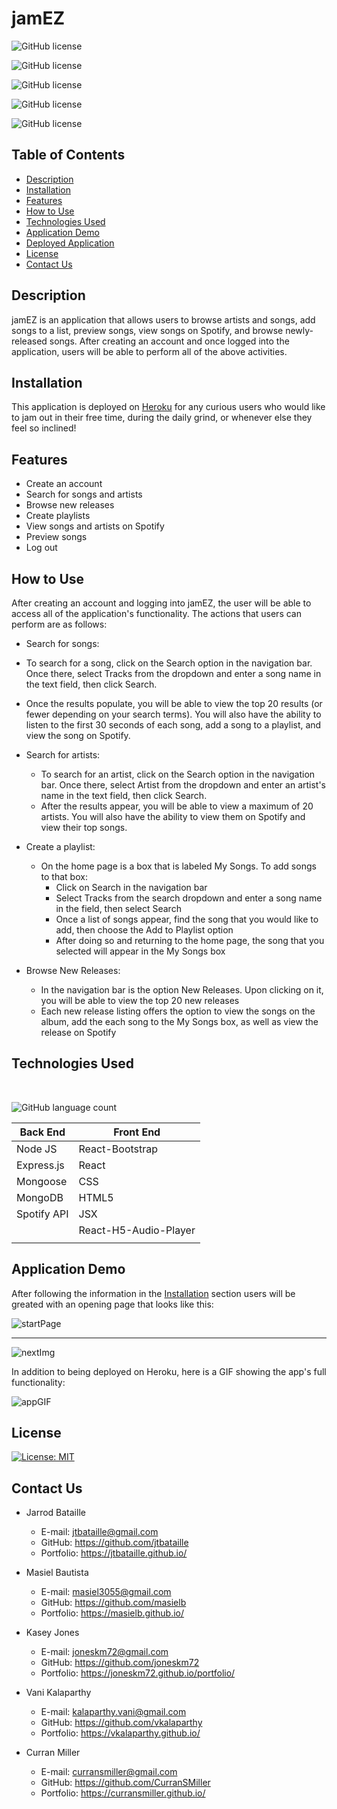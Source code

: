 # jamEZ

![GitHub license](https://img.shields.io/badge/Created%20By-%40vkalaparthy-blue)
</br>

![GitHub license](https://img.shields.io/badge/Created%20By-%40jtbataille-blue)
</br>

![GitHub license](https://img.shields.io/badge/Created%20By-%40masielb-blue) 
</br>

![GitHub license](https://img.shields.io/badge/Created%20By-%40CurranSMiller-blue)
</br>

![GitHub license](https://img.shields.io/badge/Created%20By-%40joneskm72-blue) 

## Table of Contents
* [Description](#description)
* [Installation](#installation)
* [Features](#features)
* [How to Use](#how-to-use)
* [Technologies Used](#technologies-used)
* [Application Demo](#application-demo)
* [Deployed Application](#deployed-application)
* [License](#license)
* [Contact Us](#contact-us)

## Description

jamEZ is an application that allows users to browse artists and songs, add songs to a list, preview songs, view songs on Spotify, and browse newly-released songs. After creating an account and once logged into the application, users will be able to perform all of the above activities.

## Installation

This application is deployed on [Heroku](https://jamez.herokuapp.com/) for any curious users who would like to jam out in their free time, during the daily grind, or whenever else they feel so inclined!

## Features

* Create an account
* Search for songs and artists
* Browse new releases
* Create playlists
* View songs and artists on Spotify
* Preview songs
* Log out

## How to Use

After creating an account and logging into jamEZ, the user will be able to access all of the application's functionality. The actions that users can perform are as follows:

* Search for songs:

 * To search for a song, click on the Search option in the navigation bar. Once there, select Tracks from the dropdown and enter a song name in the text field, then click Search.
 * Once the results populate, you will be able to view the top 20 results (or fewer depending on your search terms). You will also have the ability to listen to the first 30 seconds of each song, add a song to a playlist, and view the song on Spotify.

* Search for artists:

  * To search for an artist, click on the Search option in the navigation bar. Once there, select Artist from the dropdown and enter an artist's name in the text field, then click Search.
  * After the results appear, you will be able to view a maximum of 20 artists. You will also have the ability to view them on Spotify and view their top songs.

* Create a playlist:

  * On the home page is a box that is labeled My Songs. To add songs to that box:
    * Click on Search in the navigation bar
    * Select Tracks from the search dropdown and enter a song name in the field, then select Search
    * Once a list of songs appear, find the song that you would like to add, then choose the Add to Playlist option
    * After doing so and returning to the home page, the song that you selected will appear in the My Songs box

* Browse New Releases:

  * In the navigation bar is the option New Releases. Upon clicking on it, you will be able to view the top 20 new releases
  * Each new release listing offers the option to view the songs on the album, add the each song to the My Songs box, as well as view the release on Spotify

## Technologies Used
</br>

![GitHub language count](https://img.shields.io/github/languages/count/vkalaparthy/project3-repo?color=green&logo=github&logoColor=green)

| Back End   | Front End            |
| ---------- | -------------------- |
| Node JS    | React-Bootstrap      |
| Express.js | React                |
| Mongoose   | CSS                  |
| MongoDB    | HTML5                |
| Spotify API| JSX                  |
|            | React-H5-Audio-Player|
|            |                      |

## Application Demo
After following the information in the [Installation](#installation) section users will be greated with an opening page that looks like this:

![startPage](public/assets/images/login.png)

------------------------------------------------------

![nextImg](public/assets/images/welcome.png)

In addition to being deployed on Heroku, here is a GIF showing the app's full functionality:

![appGIF](public/assets/gifs/jamEZgif.gif)

## License

[![License: MIT](https://img.shields.io/badge/License-MIT-yellow.svg)](https://opensource.org/licenses/MIT)

## Contact Us

* Jarrod Bataille

  * E-mail: jtbataille@gmail.com
  * GitHub: https://github.com/jtbataille
  * Portfolio: https://jtbataille.github.io/
  

* Masiel Bautista
   
   * E-mail: masiel3055@gmail.com
   * GitHub: https://github.com/masielb
   * Portfolio: https://masielb.github.io/

* Kasey Jones
   
   * E-mail: joneskm72@gmail.com
   * GitHub: https://github.com/joneskm72
   * Portfolio: https://joneskm72.github.io/portfolio/
   
* Vani Kalaparthy
   
   * E-mail: kalaparthy.vani@gmail.com
   * GitHub: https://github.com/vkalaparthy
   * Portfolio: https://vkalaparthy.github.io/
   
* Curran Miller
   
   * E-mail: curransmiller@gmail.com
   * GitHub: https://github.com/CurranSMiller
   * Portfolio: https://curransmiller.github.io/